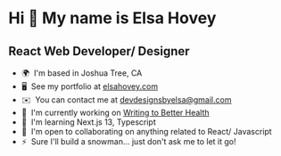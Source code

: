 Hi 👋 My name is Elsa Hovey
===========================

React Web Developer/ Designer
-----------------------------

*   🌍  I'm based in Joshua Tree, CA
*   🖥️  See my portfolio at [elsahovey.com](http://elsahovey.com)
*   ✉️  You can contact me at [devdesignsbyelsa@gmail.com](mailto:devdesignsbyelsa@gmail.com)
*   🚀  I'm currently working on [Writing to Better Health](http://writingtobetterhealth.com)
*   🧠  I'm learning Next.js 13, Typescript
*   🤝  I'm open to collaborating on anything related to React/ Javascript
*   ⚡  Sure I'll build a snowman... just don't ask me to let it go!

